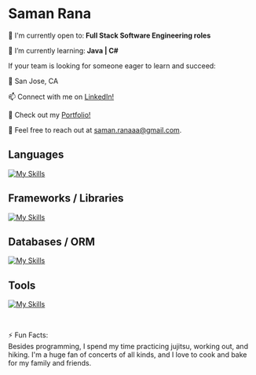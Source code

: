 <h1>Saman Rana</h1>
🙌 I'm currently open to:<strong> Full Stack Software Engineering roles</strong>

🌱 I’m currently learning:<strong> Java | C# </strong>

<p>If your team is looking for someone eager to learn and succeed:</p>
<p>📍 San Jose, CA</p>
<p>📫 Connect with me on <a href="https://www.linkedin.com/in/samanarana/">LinkedIn!</a></p>
<p>🌸 Check out my <a href="https://samanarana.github.io/portfolio/">Portfolio!</a></p>
<p>📧 Feel free to reach out at <a href="mailto:saman.ranaaa@gmail.com">saman.ranaaa@gmail.com</a>.</p>

<h2>Languages</h2>

[![My Skills](https://skillicons.dev/icons?i=js,html,css,python)](https://skillicons.dev)


<h2>Frameworks / Libraries</h2>

[![My Skills](https://skillicons.dev/icons?i=nodejs,react,redux,express,flask)](https://skillicons.dev)


<h2>Databases / ORM</h2>

[![My Skills](https://skillicons.dev/icons?i=sqlite,sequelize,postgres)](https://skillicons.dev)


<h2>Tools</h2>

[![My Skills](https://skillicons.dev/icons?i=github,git,postman,vscode)](https://skillicons.dev)


&nbsp;

⚡ Fun Facts: <br>
Besides programming, I spend my time practicing jujitsu, working out, and hiking. I'm a huge fan of concerts of all kinds, and I love to cook and bake for my family and friends. 
